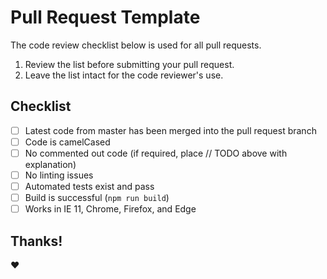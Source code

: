 # Pull Request Template

The code review checklist below is used for all pull requests.

1.  Review the list before submitting your pull request.
2.  Leave the list intact for the code reviewer's use.

## Checklist

-   [ ] Latest code from master has been merged into the pull request branch
-   [ ] Code is camelCased
-   [ ] No commented out code (if required, place // TODO above with explanation)
-   [ ] No linting issues
-   [ ] Automated tests exist and pass
-   [ ] Build is successful (`npm run build`)
-   [ ] Works in IE 11, Chrome, Firefox, and Edge

## Thanks!

:heart:
